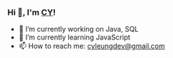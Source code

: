 ### Hi 👋, I'm [CY](https://github.com/CYLeung12)!

- 🔭 I’m currently working on Java, SQL
- 🌱 I’m currently learning JavaScript
- 📫 How to reach me: cyleungdev@gmail.com
